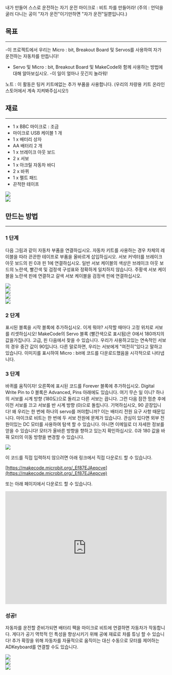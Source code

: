 내가 만들어 스스로 운전하는 자기 운전 마이크로 : 비트 차를 만들어라!
(주의 : 언덕을 굴러 다니는 공이 "자가 운전"이기만하면 "자가 운전"일뿐입니다.)

## 목표
---

-이 프로젝트에서 우리는 Micro : bit, Breakout Board 및 Servos를 사용하여 자가 운전하는 자동차를 만듭니다!
- Servo 및 Micro : bit, Breakout Board 및 MakeCode와 함께 사용하는 방법에 대해 알아보십시오.
-이 일이 얼마나 웃긴지 놀라워!

노트 :
이 활동은 팅커 키트에없는 추가 부품을 사용합니다.
(우리의 차량용 키트 온라인 스토어에서 계속 지켜봐주십시오!)


## 재료
---
- 1 x BBC 마이크로 : 조금
- 마이크로 USB 케이블 1 개
- 1 x 배터리 상자
- AA 배터리 2 개
- 1 x 브레이크 아웃 보드
- 2 x 서보
- 1 x 아크릴 자동차 바디
- 2 x 바퀴
- 1 x 펠트 패드
- 끈적한 테이프

![](http://www.elecfreaks.com/estore/download/microbit-car-1.jpg)  
![](http://www.elecfreaks.com/estore/download/microbit-car-2.jpg)  

## 만드는 방법
---

### 1 단계

다음 그림과 같이 자동차 부품을 연결하십시오.
자동차 키트를 사용하는 경우 차체의 레이블을 따라 끈끈한 테이프로 부품을 올바르게 삽입하십시오.
서보 커넥터를 브레이크 아웃 보드의 핀 0과 핀 1에 연결하십시오.
일반 서보 케이블의 색상은 브레이크 아웃 보드의 노란색, 빨간색 및 검정색 구성표와 정확하게 일치하지 않습니다. 주황색 서보 케이블을 노란색 핀에 연결하고 갈색 서보 케이블을 검정색 핀에 연결하십시오.

![](http://www.elecfreaks.com/estore/download/microbit-car-3.jpg)  
![](http://www.elecfreaks.com/estore/download/microbit-car-4.jpg)  
![](http://www.elecfreaks.com/estore/download/microbit-car-5.jpg)  
![](http://www.elecfreaks.com/estore/download/microbit-car-6.jpg)  

### 2 단계

표시된 블록을 시작 블록에 추가하십시오.
이게 뭐야? 시작할 때마다 고정 위치로 서보를 리셋하십시오!
MakeCode의 Servo 블록 (빨간색으로 표시됨)은 0에서 180까지의 값을가집니다. 고급, 핀 다음에서 찾을 수 있습니다.
우리가 사용하고있는 연속적인 서보의 경우 중간 값이 90입니다. 다른 말로하면, 우리는 서보에게 "여전히"있다고 말하고 있습니다.
이미지를 표시하여 Micro : bit에 코드를 다운로드했음을 시각적으로 나타냅니다.

### 3 단계

바퀴를 움직이자! 오른쪽에 표시된 코드를 Forever 블록에 추가하십시오.
Digital Write Pin to 0 블록은 Advanced, Pins 아래에도 있습니다.
여기 무슨 일 이니? 하나의 서보를 시계 방향 (180도)으로 돌리고 다른 서보는 끕니다. 그런 다음 잠깐 멈춘 후에 이전 서보를 끄고 서보를 반 시계 방향 (0)으로 돌립니다. 기억하십시오, 90 곧장입니다!
왜 우리는 한 번에 하나의 servo를 꺼야합니까? 이는 배터리 전원 요구 사항 때문입니다. 마이크로 비트는 한 번에 두 서보 전원에 문제가 있습니다. 관심이 있다면 외부 전원이있는 DC 모터를 사용하여 탐색 할 수 있습니다. 아니면 이메일로 더 자세한 정보를 얻을 수 있습니다!
모터가 올바른 방향을 향하고 있는지 확인하십시오. 0과 180 값을 바꿔 모터의 이동 방향을 변경할 수 있습니다.

![](http://www.elecfreaks.com/estore/download/microbit-car-7.jpg)  

이 코드를 직접 입력하지 않으려면 아래 링크에서 직접 다운로드 할 수 있습니다.

[https://makecode.microbit.org/_Ef87EJAepcve](https://makecode.microbit.org/_Ef87EJAepcve)  

또는 아래 페이지에서 다운로드 할 수 있습니다.

<div style="position:relative;height:0;padding-bottom:70%;overflow:hidden;"><iframe style="position:absolute;top:0;left:0;width:100%;height:100%;" src="https://makecode.microbit.org/#pub:_Ef87EJAepcve" frameborder="0" sandbox="allow-popups allow-forms allow-scripts allow-same-origin"></iframe></div>  


### 성공!
자동차를 운전할 준비가되면 배터리 팩을 마이크로 비트에 연결하면 자동차가 작동합니다. 게다가 공기 역학적 인 특성을 향상시키기 위해 공예 재료로 차를 튜닝 할 수 있습니다! 추가 확장을 위해 자동차를 자율적으로 움직이는 대신 수동으로 모터를 제어하는 ​​ADKeyboard를 연결할 수도 있습니다.

![](http://www.elecfreaks.com/estore/download/microbit-car-8.jpg)  
![](http://www.elecfreaks.com/estore/download/microbit-car-9.jpg)  
![](http://www.elecfreaks.com/estore/download/microbit-car-10.jpg)  


